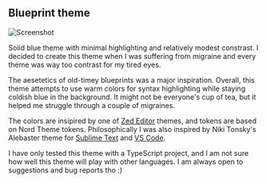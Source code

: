 ## Blueprint theme

![Screenshot](https://cdn.jsdelivr.net/gh/talovski/blueprint@main/screenshot.png)

Solid blue theme with minimal highlighting and relatively modest constrast. I decided to create this theme when I was suffering from migraine and every theme was way too contrast for my tired eyes.

The aesetetics of old-timey blueprints was a major inspiration. Overall, this theme attempts to use warm colors for syntax highlighting while staying coldish blue in the background. It might not be everyone's cup of tea, but it helped me struggle through a couple of migraines.

The colors are insipired by one of [Zed Editor](https://zed.dev) themes, and tokens are based on Nord Theme tokens. Philosophically I was also inspired by Niki Tonsky's Alebaster theme for [Sublime Text](https://github.com/tonsky/sublime-scheme-alabaster) and [VS Code](https://github.com/tonsky/vscode-theme-alabaster).

I have only tested this theme with a TypeScript project, and I am not sure how well this theme will play with other languages. I am always open to suggestions and bug reports tho :)
